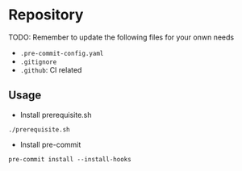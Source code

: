 # Repository

TODO: Remember to update the following files for your onwn needs

* `.pre-commit-config.yaml`
* `.gitignore`
* `.github`: CI related

## Usage

* Install prerequisite.sh

```shell
./prerequisite.sh
```

* Install pre-commit

```shell
pre-commit install --install-hooks
```
